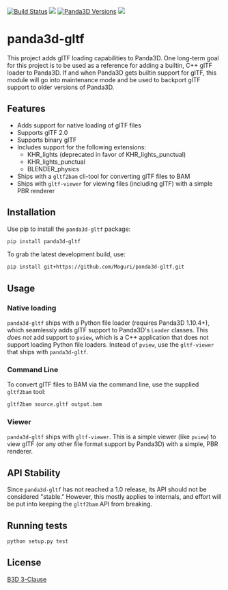 [![Build Status](https://travis-ci.org/Moguri/panda3d-gltf.svg?branch=master)](https://travis-ci.org/Moguri/panda3d-gltf)
[![](https://img.shields.io/pypi/pyversions/panda3d_gltf.svg)](https://pypi.org/project/panda3d-gltf/)
[![Panda3D Versions](https://img.shields.io/badge/panda3d-1.10%2C%201.11-blue.svg)](https://www.panda3d.org/)
[![](https://img.shields.io/github/license/Moguri/panda3d-gltf.svg)](https://choosealicense.com/licenses/bsd-3-clause/)

# panda3d-gltf
This project adds glTF loading capabilities to Panda3D.
One long-term goal for this project is to be used as a reference for adding a builtin, C++ glTF loader to Panda3D.
If and when Panda3D gets builtin support for glTF, this module will go into maintenance mode and be used to backport glTF support to older versions of Panda3D.

## Features
* Adds support for native loading of glTF files
* Supports glTF 2.0
* Supports binary glTF
* Includes support for the following extensions:
  * KHR_lights (deprecated in favor of KHR_lights_punctual)
  * KHR_lights_punctual
  * BLENDER_physics
* Ships with a `gltf2bam` cli-tool for converting glTF files to BAM
* Ships with `gltf-viewer` for viewing files (including glTF) with a simple PBR renderer

## Installation

Use pip to install the `panda3d-gltf` package:

```bash
pip install panda3d-gltf
```

To grab the latest development build, use:

```bash
pip install git+https://github.com/Moguri/panda3d-gltf.git

```

## Usage

### Native loading

`panda3d-gltf` ships with a Python file loader (requires Panda3D 1.10.4+), which seamlessly adds glTF support to Panda3D's `Loader` classes.
This *does not* add support to `pview`, which is a C++ application that does not support loading Python file loaders.
Instead of `pview`, use the `gltf-viewer` that ships with `panda3d-gltf`.

### Command Line

To convert glTF files to BAM via the command line, use the supplied `gltf2bam` tool:

```bash
gltf2bam source.gltf output.bam
```

### Viewer

`panda3d-gltf` ships with `gltf-viewer`.
This is a simple viewer (like `pview`) to view glTF (or any other file format support by Panda3D) with a simple, PBR renderer.

## API Stability

Since `panda3d-gltf` has not reached a 1.0 release, its API should not be considered "stable."
However, this mostly applies to internals, and effort will be put into keeping the `gltf2bam` API from breaking.

## Running tests
```bash
python setup.py test
```

## License
[B3D 3-Clause](https://choosealicense.com/licenses/bsd-3-clause/)
